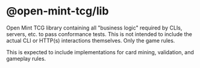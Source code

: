 # @open-mint-tcg/lib

Open Mint TCG library containing all "business logic" required by CLIs, servers, etc. to pass conformance tests. This is not intended to include the actual CLI or HTTP(s) interactions themselves. Only the game rules.

This is expected to include implementations for card mining, validation, and gameplay rules.
